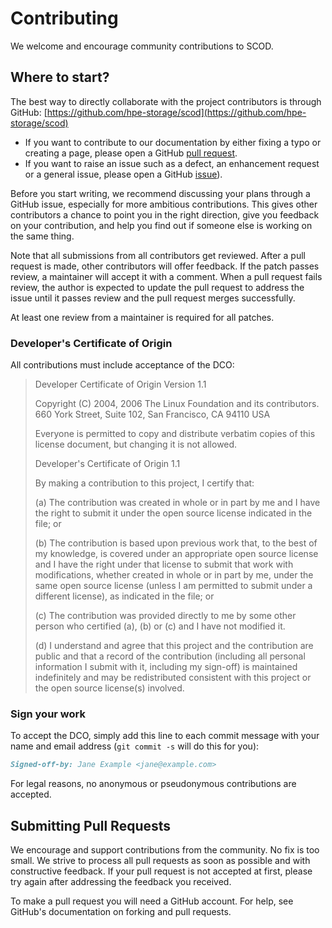 # Contributing

We welcome and encourage community contributions to SCOD.

## Where to start?

The best way to directly collaborate with the project contributors is through GitHub: [https://github.com/hpe-storage/scod](https://github.com/hpe-storage/scod)

* If you want to contribute to our documentation by either fixing a typo or creating a page, please open a GitHub [pull request](https://github.com/hpe-storage/scod/pulls).
* If you want to raise an issue such as a defect, an enhancement request or a general issue, please open a GitHub [issue](https://github.com/hpe-storage/scod/issues)).

Before you start writing, we recommend discussing your plans through a GitHub issue, especially for more ambitious contributions. This gives other contributors a chance to point you in the right direction, give you feedback on your contribution, and help you find out if someone else is working on the same thing.

Note that all submissions from all contributors get reviewed.
After a pull request is made, other contributors will offer feedback. If the patch passes review, a maintainer will accept it with a comment.
When a pull request fails review, the author is expected to update the pull request to address the issue until it passes review and the pull request merges successfully.

At least one review from a maintainer is required for all patches.

### Developer's Certificate of Origin

All contributions must include acceptance of the DCO:

> Developer Certificate of Origin Version 1.1
>
> Copyright (C) 2004, 2006 The Linux Foundation and its contributors. 660
> York Street, Suite 102, San Francisco, CA 94110 USA
>
> Everyone is permitted to copy and distribute verbatim copies of this
> license document, but changing it is not allowed.
>
> Developer's Certificate of Origin 1.1
>
> By making a contribution to this project, I certify that:
>
> \(a) The contribution was created in whole or in part by me and I have
> the right to submit it under the open source license indicated in the
> file; or
>
> \(b) The contribution is based upon previous work that, to the best of my
> knowledge, is covered under an appropriate open source license and I
> have the right under that license to submit that work with
> modifications, whether created in whole or in part by me, under the same
> open source license (unless I am permitted to submit under a different
> license), as indicated in the file; or
>
> \(c) The contribution was provided directly to me by some other person
> who certified (a), (b) or (c) and I have not modified it.
>
> \(d) I understand and agree that this project and the contribution are
> public and that a record of the contribution (including all personal
> information I submit with it, including my sign-off) is maintained
> indefinitely and may be redistributed consistent with this project or
> the open source license(s) involved.

### Sign your work

To accept the DCO, simply add this line to each commit message with your
name and email address (`git commit -s` will do this for you):

```markdown
Signed-off-by: Jane Example <jane@example.com>
```

For legal reasons, no anonymous or pseudonymous contributions are
accepted.

## Submitting Pull Requests

We encourage and support contributions from the community. No fix is too
small. We strive to process all pull requests as soon as possible and
with constructive feedback. If your pull request is not accepted at
first, please try again after addressing the feedback you received.

To make a pull request you will need a GitHub account. For help, see
GitHub's documentation on forking and pull requests.
